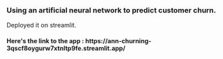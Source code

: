 <h3>Using an artificial neural network to predict customer churn.</h3>
<p>Deployed it on streamlit.</p>


<h4>Here's the link to the app : https://ann-churning-3qscf8oygurw7xtnltp9fe.streamlit.app/</h4>
